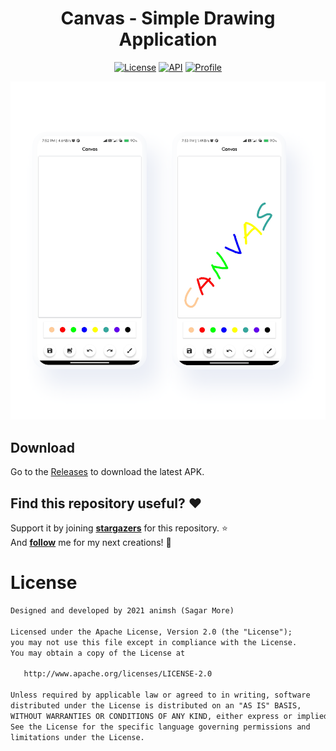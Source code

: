 <p align="center">
<h1 align="center">Canvas - Simple Drawing Application</h1>
</p>

<p align="center">
  <a href="https://opensource.org/licenses/Apache-2.0"><img alt="License" src="https://img.shields.io/badge/License-Apache%202.0-blue.svg"/></a>
  <a href="https://android-arsenal.com/api?level=21"><img alt="API" src="https://img.shields.io/badge/API-24%2B-brightgreen.svg?style=flat"/></a>
  <a href="https://github.com/animsh"><img alt="Profile" src="https://img.shields.io/static/v1?label=GitHub&message=animsh&color=E53935"/></a>
</p>

<p align="center">
<img src="previews/image.png"/>
</p>

## Download

Go to the [Releases](https://github.com/animsh/Canvas/releases) to download the latest APK.

## Find this repository useful? :heart:

Support it by joining **[stargazers](https://github.com/animsh/Canvas/stargazers)** for this repository. :star: <br>
And **[follow](https://github.com/animsh)** me for my next creations! 🤩

# License

```xml
Designed and developed by 2021 animsh (Sagar More)

Licensed under the Apache License, Version 2.0 (the "License");
you may not use this file except in compliance with the License.
You may obtain a copy of the License at

   http://www.apache.org/licenses/LICENSE-2.0

Unless required by applicable law or agreed to in writing, software
distributed under the License is distributed on an "AS IS" BASIS,
WITHOUT WARRANTIES OR CONDITIONS OF ANY KIND, either express or implied.
See the License for the specific language governing permissions and
limitations under the License.
```
